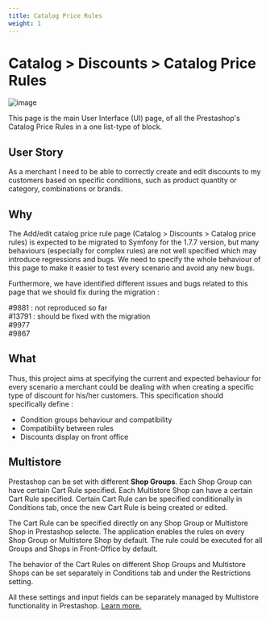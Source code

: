 ```yaml
---
title: Catalog Price Rules
weight: 1
---
```


# Catalog > Discounts > Catalog Price Rules

![image](static/img/view-catalog-price-rules.png)

This page is the main User Interface (UI) page, of all the Prestashop's Catalog Price Rules in a one list-type of block. 

## User Story
As a merchant I need to be able to correctly create and edit discounts to my customers based on specific conditions, such as product quantity or category, combinations or brands.

## Why
The Add/edit catalog price rule page (Catalog > Discounts > Catalog price rules) is expected to be migrated to Symfony for the 1.7.7 version, but many behaviours (especially for complex rules) are not well specified which may introduce regressions and bugs. We need to specify the whole behaviour of this page to make it easier to test every scenario and avoid any new bugs.

Furthermore, we have identified different issues and bugs related to this page that we should fix during the migration :

#9881 : not reproduced so far<br>
#13791 : should be fixed with the migration<br>
#9977<br>
#9867<br>

## What

Thus, this project aims at specifying the current and expected behaviour for every scenario a merchant could be dealing with when creating a specific type of discount for his/her customers. This specification should specifically define : 
- Condition groups behaviour and compatibility 
- Compatibility between rules 
- Discounts display on front office

## Multistore 
Prestashop can be set with different **Shop Groups**. Each Shop Group can have certain Cart Rule specified. Each Multistore Shop can have a certain Cart Rule specified. Certain Cart Rule can be specified conditionally in Conditions tab, once the new Cart Rule is being created or edited.

The Cart Rule can be specified directly on any Shop Group or Multistore Shop in Prestashop selecte. The application enables the rules on every Shop Group or Multistore Shop by default. The rule could be executed for all Groups and Shops in Front-Office by default. 
 
The behavior of the Cart Rules on different Shop Groups and Multistore Shops can be set separately in Conditions tab and under the Restrictions setting.

All these settings and input fields can be separately managed by Multistore functionality in Prestashop. [Learn more.](https://github.com/PrestaShop/prestashop-specs/blob/master/content/1.7/back-office/shop-parameters/general/maintenance.md#multistore-behavior)
